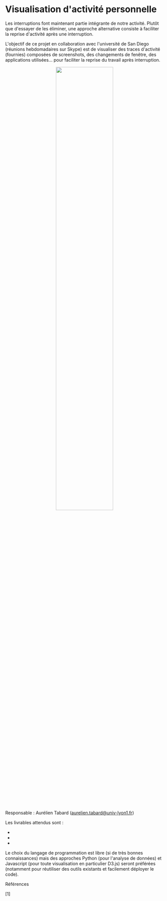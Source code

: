
# Visualisation d'activité personnelle

Les interruptions font maintenant partie intégrante de notre activité. Plutôt que d'essayer de les éliminer, une approche alternative consiste à faciliter la reprise d'activité après une interruption.

L'objectif de ce projet en collaboration avec l'université de San Diego (réunions hebdomadaires sur Skype) est de visualiser des traces d'activité (fournies) composées de screenshots, des changements de fenêtre, des applications utilisées... pour faciliter la reprise du travail après interruption.

<p style="text-align: center">
	<img src="visualisation-données-sportives.gif" style="width: 60%;">
</p>

Responsable : Aurélien Tabard (<a href="mailto:aurelien.tabard@univ-lyon1.fr">aurelien.tabard@univ-lyon1.fr</a>)

Les livrables attendus sont :

-
-  
-

Le choix du langage de programmation est libre (si de très bonnes connaissances) mais des approches Python (pour l'analyse de données) et Javascript (pour toute visualisation en particulier D3.js) seront préférées (notamment pour réutiliser des outils existants et facilement déployer le code).

Références

[1]
